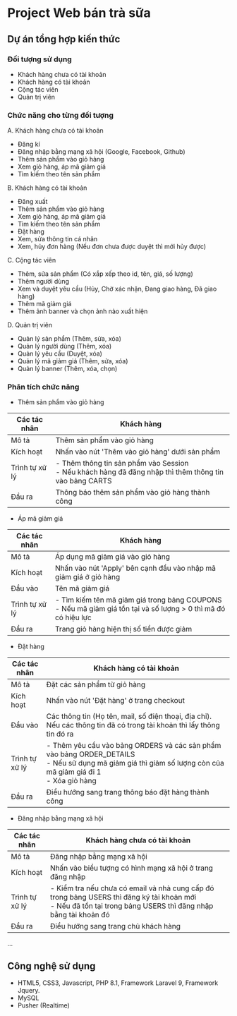 # Project Web bán trà sữa
 
## Dự án tổng hợp kiến thức

### Đối tượng sử dụng
- Khách hàng chưa có tài khoản
- Khách hàng có tài khoản
- Cộng tác viên
- Quản trị viên

### Chức năng cho từng đối tượng
A. Khách hàng chưa có tài khoản
- Đăng kí
- Đăng nhập bằng mạng xã hội (Google, Facebook, Github)
- Thêm sản phẩm vào giỏ hàng
- Xem giỏ hàng, áp mã giảm giá
- Tìm kiếm theo tên sản phẩm

B. Khách hàng có tài khoản
- Đăng xuất
- Thêm sản phẩm vào giỏ hàng
- Xem giỏ hàng, áp mã giảm giá
- Tìm kiếm theo tên sản phẩm
- Đặt hàng
- Xem, sửa thông tin cá nhân
- Xem, hủy đơn hàng (Nếu đơn chưa được duyệt thì mới hủy được)

C. Cộng tác viên
- Thêm, sửa sản phẩm (Có xắp xếp theo id, tên, giá, số lượng)
- Thêm người dùng
- Xem và duyệt yêu cầu (Hủy, Chờ xác nhận, Đang giao hàng, Đã giao hàng)
- Thêm mã giảm giá
- Thêm ảnh banner và chọn ảnh nào xuất hiện

D. Quản trị viên
- Quản lý sản phẩm (Thêm, sửa, xóa)
- Quản lý người dùng (Thêm, xóa)
- Quản lý yêu cầu (Duyệt, xóa)
- Quản lý mã giảm giá (Thêm, sửa, xóa)
- Quản lý banner (Thêm, xóa, chọn)
### Phân tích chức năng
- Thêm sản phẩm vào giỏ hàng

Các tác nhân  | Khách hàng
------------- | -------------
Mô tả  | Thêm sản phẩm vào giỏ hàng
Kích hoạt  | Nhấn vào nút 'Thêm vào giỏ hàng' dưới sản phẩm
Trình tự xử lý  | - Thêm thông tin sản phẩm vào Session <br> - Nếu khách hàng đã đăng nhập thì thêm thông tin vào bảng CARTS
Đầu ra  | Thông báo thêm sản phẩm vào giỏ hàng thành công

- Áp mã giảm giá

Các tác nhân  | Khách hàng
------------- | -------------
Mô tả  | Áp dụng mã giảm giá vào giỏ hàng
Kích hoạt  | Nhấn vào nút 'Apply' bên cạnh đầu vào nhập mã giảm giá ở giỏ hàng
Đầu vào  | Tên mã giảm giá
Trình tự xử lý  | - Tìm kiếm tên mã giảm giá trong bảng COUPONS <br> - Nếu mã giảm giá tồn tại và số lượng > 0 thì mã đó có hiệu lực
Đầu ra  | Trang giỏ hàng hiện thị số tiền được giảm

- Đặt hàng

Các tác nhân  | Khách hàng có tài khoản
------------- | -------------
Mô tả  | Đặt các sản phẩm từ giỏ hàng
Kích hoạt  | Nhấn vào nút 'Đặt hàng' ở trang checkout
Đầu vào  | Các thông tin (Họ tên, mail, số điện thoại, địa chỉ). Nếu các thông tin đã có trong tài khoản thì lấy thông tin đó ra
Trình tự xử lý  | - Thêm yêu cầu vào bảng ORDERS và các sản phẩm vào bảng ORDER_DETAILS <br> - Nếu sử dụng mã giảm giá thì giảm số lượng còn của mã giảm giá đi 1 <br> - Xóa giỏ hàng
Đầu ra  | Điều hướng sang trang thông báo đặt hàng thành công

- Đăng nhập bằng mạng xã hội

Các tác nhân  | Khách hàng chưa có tài khoản
------------- | -------------
Mô tả  | Đăng nhập bằng mạng xã hội
Kích hoạt  | Nhấn vào biểu tượng có hình mạng xã hội ở trang đăng nhập
Trình tự xử lý  | - Kiểm tra nếu chưa có email và nhà cung cấp đó trong bảng USERS thì đăng ký tài khoản mới <br> - Nếu đã tồn tại trong bảng USERS thì đăng nhập bằng tài khoản đó
Đầu ra  | Điều hướng sang trang chủ khách hàng

...

## Công nghệ sử dụng
- HTML5, CSS3, Javascript, PHP 8.1, Framework Laravel 9, Framework Jquery.
- MySQL
- Pusher (Realtime)
